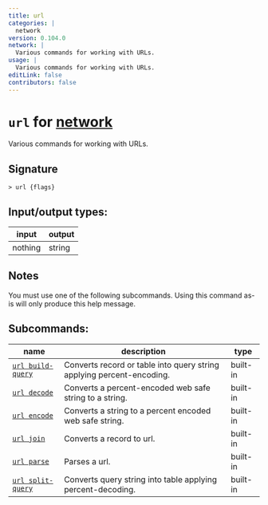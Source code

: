 ```yaml
---
title: url
categories: |
  network
version: 0.104.0
network: |
  Various commands for working with URLs.
usage: |
  Various commands for working with URLs.
editLink: false
contributors: false
---
```

<!-- This file is automatically generated. Please edit the command in https://github.com/nushell/nushell instead. -->

# `url` for [network](/commands/categories/network.md)

<div class='command-title'>Various commands for working with URLs.</div>

## Signature

```> url {flags} ```


## Input/output types:

| input   | output |
| ------- | ------ |
| nothing | string |
## Notes
You must use one of the following subcommands. Using this command as-is will only produce this help message.

## Subcommands:

| name                                                   | description                                                           | type     |
| ------------------------------------------------------ | --------------------------------------------------------------------- | -------- |
| [`url build-query`](/commands/docs/url_build-query.md) | Converts record or table into query string applying percent-encoding. | built-in |
| [`url decode`](/commands/docs/url_decode.md)           | Converts a percent-encoded web safe string to a string.               | built-in |
| [`url encode`](/commands/docs/url_encode.md)           | Converts a string to a percent encoded web safe string.               | built-in |
| [`url join`](/commands/docs/url_join.md)               | Converts a record to url.                                             | built-in |
| [`url parse`](/commands/docs/url_parse.md)             | Parses a url.                                                         | built-in |
| [`url split-query`](/commands/docs/url_split-query.md) | Converts query string into table applying percent-decoding.           | built-in |